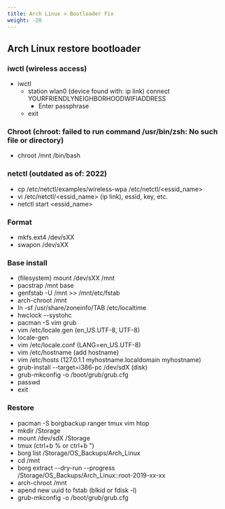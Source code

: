 ```yaml
---
title: Arch Linux > Bootloader Fix
weight: -20
---
```


## Arch Linux restore bootloader

### iwctl (wireless access)
- iwctl
  - station wlan0 (device found with: ip link) connect YOURFRIENDLYNEIGHBORHOODWIFIADDRESS
    - Enter passphrase
  - exit

### Chroot (chroot: failed to run command /usr/bin/zsh: No such file or directory)
- chroot /mnt /bin/bash

### netctl (outdated as of: 2022)
- cp /etc/netctl/examples/wireless-wpa /etc/netctl/<essid_name>
- vi /etc/netctl/<essid_name> (ip link), essid, key, etc.
- netctl start <essid_name>

### Format
- mkfs.ext4 /dev/sXX
- swapon /dev/sXX

### Base install
- (filesystem) mount /dev/sXX /mnt
- pacstrap /mnt base
- genfstab -U /mnt >> /mnt/etc/fstab
- arch-chroot /mnt
- ln -sf /usr/share/zoneinfo/TAB /etc/localtime
- hwclock --systohc
- pacman -S vim grub
- vim /etc/locale.gen (en_US.UTF-8, UTF-8)
- locale-gen
- vim /etc/locale.conf (LANG=en_US.UTF-8)
- vim /etc/hostname (add hostname)
- vim /etc/hosts (127.0.1.1 myhostname.localdomain myhostname)
- grub-install --target=i386-pc /dev/sdX (disk)
- grub-mkconfig -o /boot/grub/grub.cfg
- passwd
- exit

### Restore
- pacman -S borgbackup ranger tmux vim htop
- mkdir /Storage
- mount /dev/sdX /Storage
- tmux  (ctrl+b % or ctrl+b ")
- borg list /Storage/OS_Backups/Arch_Linux
- cd /mnt
- borg extract --dry-run --progress /Storage/OS_Backups/Arch_Linux::root-2019-xx-xx
- arch-chroot /mnt
- apend new uuid to fstab (blkid or fdisk -l)
- grub-mkconfig -o /boot/grub/grub.cfg 
